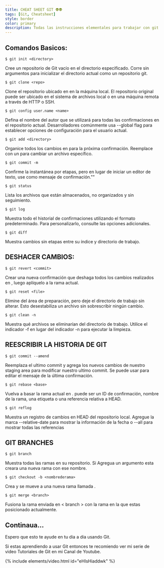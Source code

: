 ```yaml
---
title: CHEAT SHEET GIT 👽👽
tags: [Git, Cheatsheet]
style: border
color: primary
description: Todas las instrucciones elementales para trabajar con git.
---
```

## Comandos Basicos:

```terminal
$ git init <directory>
```
Cree un repositorio de Git vacío en el directorio especificado. Corre sin
argumentos para inicializar el directorio actual como un repositorio git.


```terminal
$ git clone <repo>
```
Clone el repositorio ubicado en <repo> en la máquina local. El repositorio original puede ser ubicado en el sistema de archivos local o en una máquina remota a través de HTTP o SSH.


```terminal
$ git config user.name <name>
```
Defina el nombre del autor que se utilizará para todas las confirmaciones en el repositorio actual. Desarrolladores comúnmente usa --global flag para establecer opciones de configuración para el usuario actual.


```terminal
$ git add <directory>
```
Organice todos los cambios en <directorio> para la próxima confirmación.
Reemplace <directorio> con un <archivo> para cambiar un archivo específico.


```terminal
$ git commit -m
```
Confirme la instantánea por etapas, pero en lugar de iniciar un editor de texto, use <mensaje> como mensaje de confirmación."<message>"


```terminal
$ git status
```
Lista los archivos que están almacenados, no organizados y sin seguimiento.


```terminal
$ git log
```
Muestra todo el historial de confirmaciones utilizando el formato predeterminado.
Para personalizarlo, consulte las opciones adicionales.


```terminal
$ git diff
```
Muestra cambios sin etapas entre su índice y
directorio de trabajo.

## DESHACER CAMBIOS:

```terminal
$ git revert <commit>
```
Crear una nueva confirmación que deshaga todos los cambios realizados en
<commit>, luego aplíquelo a la rama actual.


```terminal
$ git reset <file>
```
Elimine <archivo> del área de preparación, pero deje el directorio de trabajo
sin alterar. Esto desestabiliza un archivo sin sobrescribir ningún cambio.


```terminal
$ git clean -n
```
Muestra qué archivos se eliminarían del directorio de trabajo.
Utilice el indicador -f en lugar del indicador -n para ejecutar la limpieza.

## REESCRIBIR LA HISTORIA DE GIT

```terminal
$ git commit --amend
```
Reemplaza el ultimo commit y agrega los nuevos cambios de nuestro staging area para modificar nuestro ultimo commit.  Se puede usar para editar el mensaje de la última confirmación.


```terminal
$ git rebase <base>
```
Vuelva a basar la rama actual en <base>. <base> puede ser un ID de confirmación, nombre de la rama, una etiqueta o una referencia relativa a HEAD.


```terminal
$ git reflog
```
Muestra un registro de cambios en HEAD del repositorio local.
Agregue la marca --relative-date para mostrar la información de la fecha o --all para mostrar todas las referencias


## GIT BRANCHES

```terminal
$ git branch
```
Muestra todas las ramas en su repositorio. Si Agregua un argumento <nombrederama> esta creara una nueva rama con ese nombre.


```terminal
$ git checkout -b <nombrederama>
```
Crea y se mueve a una nueva rama llamada <nombrederama>.


```terminal
$ git merge <branch>
```
Fusiona la rama enviada en < branch > con la rama en la que estas posicionado actualmente.

Continaua...
------------------------
Espero que esto te ayude en tu dia a dia usando Git.

Si estas aprendiendo a usar Git entonces te recomiendo ver mi serie de video Tutoriales de Git en mi Canal de Youtube.

{% include elements/video.html id="eHIsHiaddwk" %}
